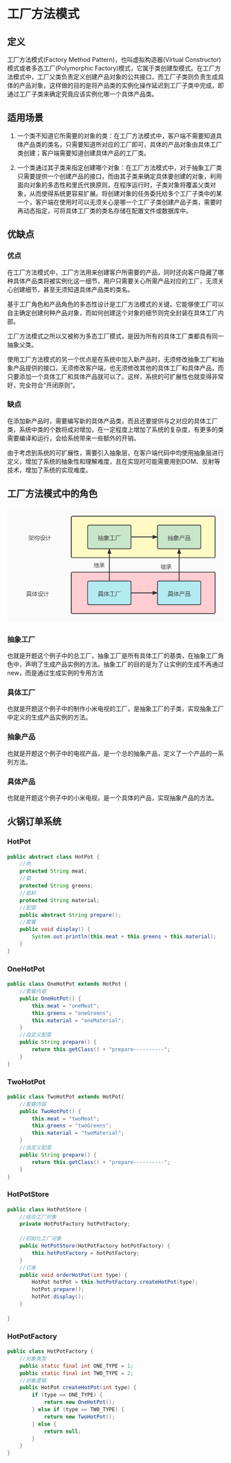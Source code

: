 # 工厂方法模式

## 定义

工厂方法模式(Factory Method Pattern)，也叫虚拟构造器(Virtual Constructor)模式或者多态工厂(Polymorphic Factory)模式，它属于类创建型模式。在工厂方法模式中，工厂父类负责定义创建产品对象的公共接口，而工厂子类则负责生成具体的产品对象，这样做的目的是将产品类的实例化操作延迟到工厂子类中完成，即通过工厂子类来确定究竟应该实例化哪一个具体产品类。

## 适用场景

1. 一个类不知道它所需要的对象的类：在工厂方法模式中，客户端不需要知道具体产品类的类名，只需要知道所对应的工厂即可，具体的产品对象由具体工厂类创建；客户端需要知道创建具体产品的工厂类。

2. 一个类通过其子类来指定创建哪个对象：在工厂方法模式中，对于抽象工厂类只需要提供一个创建产品的接口，而由其子类来确定具体要创建的对象，利用面向对象的多态性和里氏代换原则，在程序运行时，子类对象将覆盖父类对象，从而使得系统更容易扩展。将创建对象的任务委托给多个工厂子类中的某一个，客户端在使用时可以无须关心是哪一个工厂子类创建产品子类，需要时再动态指定，可将具体工厂类的类名存储在配置文件或数据库中。

## 优缺点

### 优点

在工厂方法模式中，工厂方法用来创建客户所需要的产品，同时还向客户隐藏了哪种具体产品类将被实例化这一细节，用户只需要关心所需产品对应的工厂，无须关心创建细节，甚至无须知道具体产品类的类名。

基于工厂角色和产品角色的多态性设计是工厂方法模式的关键。它能够使工厂可以自主确定创建何种产品对象，而如何创建这个对象的细节则完全封装在具体工厂内部。

工厂方法模式之所以又被称为多态工厂模式，是因为所有的具体工厂类都具有同一抽象父类。

使用工厂方法模式的另一个优点是在系统中加入新产品时，无须修改抽象工厂和抽象产品提供的接口，无须修改客户端，也无须修改其他的具体工厂和具体产品，而只要添加一个具体工厂和具体产品就可以了。这样，系统的可扩展性也就变得非常好，完全符合“开闭原则”。

### 缺点

在添加新产品时，需要编写新的具体产品类，而且还要提供与之对应的具体工厂类，系统中类的个数将成对增加，在一定程度上增加了系统的复杂度，有更多的类需要编译和运行，会给系统带来一些额外的开销。

由于考虑到系统的可扩展性，需要引入抽象层，在客户端代码中均使用抽象层进行定义，增加了系统的抽象性和理解难度，且在实现时可能需要用到DOM、反射等技术，增加了系统的实现难度。

## 工厂方法模式中的角色

![](./工厂方法模式角色.jpg)

### 抽象工厂

也就是开题这个例子中的总工厂，抽象工厂是所有具体工厂的基类，在抽象工厂角色中，声明了生成产品实例的方法。抽象工厂的目的是为了让实例的生成不再通过new，而是通过生成实例的专用方法

### 具体工厂

也就是开题这个例子中的制作小米电视的工厂，是抽象工厂的子类，实现抽象工厂中定义的生成产品实例的方法。

### 抽象产品

也就是开题这个例子中的电视产品，是一个总的抽象产品，定义了一个产品的一系列方法。

### 具体产品

也就是开题这个例子中的小米电视，是一个具体的产品，实现抽象产品的方法。

## 火锅订单系统

### HotPot 

```java
public abstract class HotPot {
    //肉
    protected String meat;
    //菜
    protected String greens;
    //底料
    protected String material;
    //配菜
    public abstract String prepare();
    //套餐
    public void display() {
        System.out.println(this.meat + this.greens + this.material);
    }
}
```

### OneHotPot

```java
public class OneHotPot extends HotPot {
    //套餐内容
    public OneHotPot() {
        this.meat = "oneMeat";
        this.greens = "oneGreens";
        this.material = "oneMaterial";
    }
    //自定义配菜
    public String prepare() {
        return this.getClass() + "prepare----------";
    }
}
```

### TwoHotPot

```java
public class TwoHotPot extends HotPot{
    //套餐内容
    public TwoHotPot() {
        this.meat = "twoMeat";
        this.greens = "twoGreens";
        this.material = "twoMaterial";
    }
    //自定义配菜
    public String prepare() {
        return this.getClass() + "prepare----------";
    }
}
```

### HotPotStore

```java
public class HotPotStore {
    //组合工厂对象
    private HotPotFactory hotPotFactory;

    //初始化工厂对象
    public HotPotStore(HotPotFactory hotPotFactory) {
        this.hotPotFactory = hotPotFactory;
    }
    //订单
    public void orderHotPot(int type) {
        HotPot hotPot = this.hotPotFactory.createHotPot(type);
        hotPot.prepare();
        hotPot.display();
    }

}
```

### HotPotFactory

```java
public class HotPotFactory {
    //对象类型
    public static final int ONE_TYPE = 1;
    public static final int TW0_TYPE = 2;
    //对象逻辑
    public HotPot createHotPot(int type) {
        if (type == ONE_TYPE) {
            return new OneHotPot();
        } else if (type == TW0_TYPE) {
            return new TwoHotPot();
        } else {
            return null;
        }
    }
}
```
